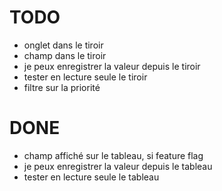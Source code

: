 # TODO

- onglet dans le tiroir
- champ dans le tiroir
- je peux enregistrer la valeur depuis le tiroir
- tester en lecture seule le tiroir
- filtre sur la priorité

# DONE

- champ affiché sur le tableau, si feature flag
- je peux enregistrer la valeur depuis le tableau
- tester en lecture seule le tableau
